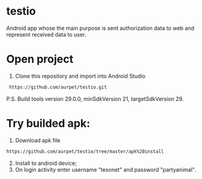 # testio
Android app whose the main purpose is sent authorization data to web and represent received data to user.

# Open project
1. Clone this repository and import into Android Studio
```bash
 https://github.com/aurpet/testio.git 
```
P.S. Build tools version 29.0.0, minSdkVersion 21, targetSdkVersion 29.

# Try builded apk:
1. Download apk file 
```bash
https://github.com/aurpet/testio/tree/master/apk%20install
```
2. Install to android device;
3. On login activity enter username "tesonet" and password "partyanimal".
